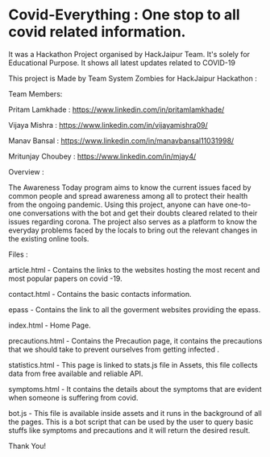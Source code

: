 # Covid-Everything : One stop to all covid related information. 
It was a Hackathon Project organised by HackJaipur Team. It's solely for Educational Purpose. It shows all latest updates related to COVID-19

This project is Made by Team System Zombies for HackJaipur Hackathon :

Team Members:

Pritam Lamkhade : https://www.linkedin.com/in/pritamlamkhade/ 

Vijaya Mishra : https://www.linkedin.com/in/vijayamishra09/

Manav Bansal : https://www.linkedin.com/in/manavbansal11031998/ 

Mritunjay Choubey : https://www.linkedin.com/in/mjay4/

Overview :

The Awareness Today program aims to know the current issues faced by common people and spread awareness among all to protect their health from the ongoing pandemic. Using this project, anyone can have one-to-one conversations with the bot and get their doubts cleared related to their issues regarding corona. The project also serves as a platform to know the everyday problems faced by the locals to bring out the relevant changes in the existing online tools.

Files :

article.html - Contains the links to the websites hosting the most recent and most popular papers on covid -19.

contact.html - Contains the basic contacts information.

epass - Contains the link to all the goverment websites providing the epass.

index.html - Home Page.

precautions.html - Contains the Precaution page, it contains the precautions that we should take to prevent ourselves from getting infected .

statistics.html - This page is linked to stats.js file in Assets, this file collects data from free available and reliable API.

symptoms.html - It contains the details about the symptoms that are evident when someone is suffering from covid.

bot.js - This file is available inside assets and it runs in the background of all the pages. This is a bot script that can be used by the user to query basic stuffs like symptoms and precautions and it will return the desired result.

Thank You!
